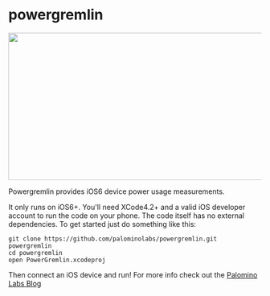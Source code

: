 powergremlin
============

<img src="http://blog.palominolabs.com/images/powergremlin-banner.png" width=600 height=293/>

Powergremlin provides iOS6 device power usage measurements.

It only runs on iOS6+. You'll need XCode4.2+ and a valid iOS developer account to run the code on your phone. The code itself has no external dependencies. To get started just do something like this:

```
git clone https://github.com/palominolabs/powergremlin.git powergremlin
cd powergremlin
open PowerGremlin.xcodeproj
```

Then connect an iOS device and run! For more info check out the [Palomino Labs Blog](http://blog.palominolabs.com/2012/11/14/introducing-powergremlin/)
